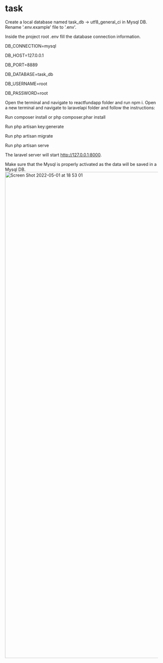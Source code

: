 # task
Create a local database named task_db -> utf8_general_ci in Mysql DB. Rename '.env.example' file to '.env'.

Inside the project root .env fill the database connection information.

DB_CONNECTION=mysql

DB_HOST=127.0.0.1

DB_PORT=8889

DB_DATABASE=task_db

DB_USERNAME=root

DB_PASSWORD=root

Open the terminal and navigate to reactfundapp folder and run npm i. Open a new terminal and navigate to laravelapi folder and follow the instructions:

Run composer install or php composer.phar install

Run php artisan key:generate

Run php artisan migrate

Run php artisan serve

The laravel server will start http://127.0.0.1:8000.

Make sure that the Mysql is properly activated as the data will be saved in a Mysql DB. <img width="1599" alt="Screen Shot 2022-05-01 at 18 53 01" src="https://user-images.githubusercontent.com/48482551/166155260-cf38146c-4dc9-4bff-8542-7358f97ac5d8.png">
